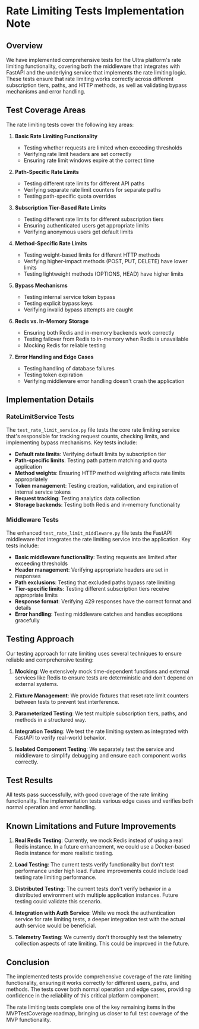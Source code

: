 # Rate Limiting Tests Implementation Note

## Overview

We have implemented comprehensive tests for the Ultra platform's rate limiting functionality, covering both the middleware that integrates with FastAPI and the underlying service that implements the rate limiting logic. These tests ensure that rate limiting works correctly across different subscription tiers, paths, and HTTP methods, as well as validating bypass mechanisms and error handling.

## Test Coverage Areas

The rate limiting tests cover the following key areas:

1. **Basic Rate Limiting Functionality**
   - Testing whether requests are limited when exceeding thresholds
   - Verifying rate limit headers are set correctly
   - Ensuring rate limit windows expire at the correct time

2. **Path-Specific Rate Limits**
   - Testing different rate limits for different API paths
   - Verifying separate rate limit counters for separate paths
   - Testing path-specific quota overrides

3. **Subscription Tier-Based Rate Limits**
   - Testing different rate limits for different subscription tiers
   - Ensuring authenticated users get appropriate limits
   - Verifying anonymous users get default limits

4. **Method-Specific Rate Limits**
   - Testing weight-based limits for different HTTP methods
   - Verifying higher-impact methods (POST, PUT, DELETE) have lower limits
   - Testing lightweight methods (OPTIONS, HEAD) have higher limits

5. **Bypass Mechanisms**
   - Testing internal service token bypass
   - Testing explicit bypass keys
   - Verifying invalid bypass attempts are caught

6. **Redis vs. In-Memory Storage**
   - Ensuring both Redis and in-memory backends work correctly
   - Testing failover from Redis to in-memory when Redis is unavailable
   - Mocking Redis for reliable testing

7. **Error Handling and Edge Cases**
   - Testing handling of database failures
   - Testing token expiration
   - Verifying middleware error handling doesn't crash the application

## Implementation Details

### RateLimitService Tests

The `test_rate_limit_service.py` file tests the core rate limiting service that's responsible for tracking request counts, checking limits, and implementing bypass mechanisms. Key tests include:

- **Default rate limits**: Verifying default limits by subscription tier
- **Path-specific limits**: Testing path pattern matching and quota application
- **Method weights**: Ensuring HTTP method weighting affects rate limits appropriately
- **Token management**: Testing creation, validation, and expiration of internal service tokens
- **Request tracking**: Testing analytics data collection
- **Storage backends**: Testing both Redis and in-memory functionality

### Middleware Tests

The enhanced `test_rate_limit_middleware.py` file tests the FastAPI middleware that integrates the rate limiting service into the application. Key tests include:

- **Basic middleware functionality**: Testing requests are limited after exceeding thresholds
- **Header management**: Verifying appropriate headers are set in responses
- **Path exclusions**: Testing that excluded paths bypass rate limiting
- **Tier-specific limits**: Testing different subscription tiers receive appropriate limits
- **Response format**: Verifying 429 responses have the correct format and details
- **Error handling**: Testing middleware catches and handles exceptions gracefully

## Testing Approach

Our testing approach for rate limiting uses several techniques to ensure reliable and comprehensive testing:

1. **Mocking**: We extensively mock time-dependent functions and external services like Redis to ensure tests are deterministic and don't depend on external systems.

2. **Fixture Management**: We provide fixtures that reset rate limit counters between tests to prevent test interference.

3. **Parameterized Testing**: We test multiple subscription tiers, paths, and methods in a structured way.

4. **Integration Testing**: We test the rate limiting system as integrated with FastAPI to verify real-world behavior.

5. **Isolated Component Testing**: We separately test the service and middleware to simplify debugging and ensure each component works correctly.

## Test Results

All tests pass successfully, with good coverage of the rate limiting functionality. The implementation tests various edge cases and verifies both normal operation and error handling.

## Known Limitations and Future Improvements

1. **Real Redis Testing**: Currently, we mock Redis instead of using a real Redis instance. In a future enhancement, we could use a Docker-based Redis instance for more realistic testing.

2. **Load Testing**: The current tests verify functionality but don't test performance under high load. Future improvements could include load testing rate limiting performance.

3. **Distributed Testing**: The current tests don't verify behavior in a distributed environment with multiple application instances. Future testing could validate this scenario.

4. **Integration with Auth Service**: While we mock the authentication service for rate limiting tests, a deeper integration test with the actual auth service would be beneficial.

5. **Telemetry Testing**: We currently don't thoroughly test the telemetry collection aspects of rate limiting. This could be improved in the future.

## Conclusion

The implemented tests provide comprehensive coverage of the rate limiting functionality, ensuring it works correctly for different users, paths, and methods. The tests cover both normal operation and edge cases, providing confidence in the reliability of this critical platform component.

The rate limiting tests complete one of the key remaining items in the MVPTestCoverage roadmap, bringing us closer to full test coverage of the MVP functionality.
